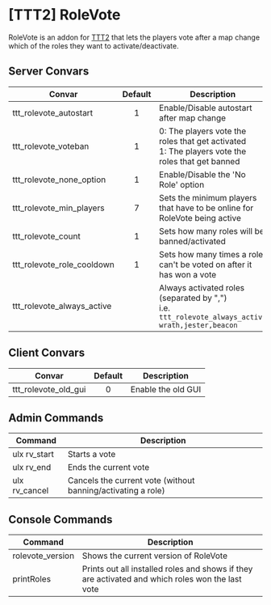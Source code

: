 # [TTT2] RoleVote

RoleVote is an addon for [TTT2](https://github.com/TTT-2/TTT2) that lets the players vote after a map change which of the roles they want to activate/deactivate.

## Server Convars

| Convar                     | Default | Description                                                                                          |
| -------------------------- | :-----: | ---------------------------------------------------------------------------------------------------- |
| ttt_rolevote_autostart     |    1    | Enable/Disable autostart after map change                                                            |
| ttt_rolevote_voteban       |    1    | 0: The players vote the roles that get activated <br> 1: The players vote the roles that get banned  |
| ttt_rolevote_none_option   |    1    | Enable/Disable the 'No Role' option                                                                  |
| ttt_rolevote_min_players   |    7    | Sets the minimum players that have to be online for RoleVote being active                            |
| ttt_rolevote_count         |    1    | Sets how many roles will be banned/activated                                                         |
| ttt_rolevote_role_cooldown |    1    | Sets how many times a role can't be voted on after it has won a vote                                 |
| ttt_rolevote_always_active |         | Always activated roles (separated by ",") <br> i.e. `ttt_rolevote_always_active wrath,jester,beacon` |

## Client Convars

| Convar               | Default | Description        |
| -------------------- | :-----: | ------------------ |
| ttt_rolevote_old_gui |    0    | Enable the old GUI |

## Admin Commands

| Command       | Description                                                  |
| ------------- | ------------------------------------------------------------ |
| ulx rv_start  | Starts a vote                                                |
| ulx rv_end    | Ends the current vote                                        |
| ulx rv_cancel | Cancels the current vote (without banning/activating a role) |

## Console Commands

| Command          | Description                                                                                      |
| ---------------- | ------------------------------------------------------------------------------------------------ |
| rolevote_version | Shows the current version of RoleVote                                                            |
| printRoles       | Prints out all installed roles and shows if they are activated and which roles won the last vote |
